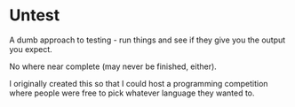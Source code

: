 # Untest

A dumb approach to testing - run things and see if they give you the output you
expect.

No where near complete (may never be finished, either).

I originally created this so that I could host a programming competition where
people were free to pick whatever language they wanted to.

